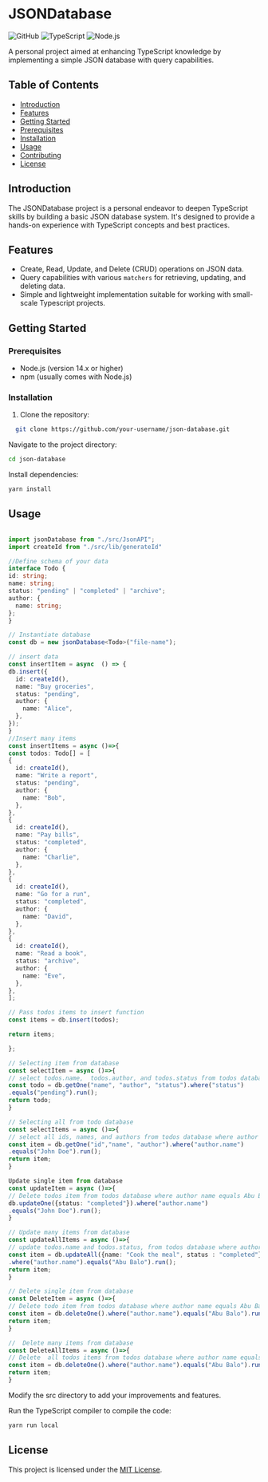 # JSONDatabase

![GitHub](https://img.shields.io/github/license/abubalo/json-database)
![TypeScript](https://img.shields.io/badge/TypeScript-5.2.2-blue)
![Node.js](https://img.shields.io/badge/Node.js-14.x-green)

A personal project aimed at enhancing TypeScript knowledge by implementing a simple JSON database with query capabilities.

## Table of Contents

- [Introduction](#introduction)
- [Features](#features)
- [Getting Started](#getting-started)
- [Prerequisites](#prerequisites)
- [Installation](#installation)
- [Usage](#usage)
- [Contributing](#contributing)
- [License](#license)

## Introduction

The JSONDatabase project is a personal endeavor to deepen TypeScript skills by building a basic JSON database system. It's designed to provide a hands-on experience with TypeScript concepts and best practices.

## Features

- Create, Read, Update, and Delete (CRUD) operations on JSON data.
- Query capabilities with various `matchers` for retrieving, updating, and deleting data.
- Simple and lightweight implementation suitable for working with small-scale Typescript projects.

## Getting Started

### Prerequisites

- Node.js (version 14.x or higher)
- npm (usually comes with Node.js)

### Installation

1. Clone the repository:

```sh
  git clone https://github.com/your-username/json-database.git
```

Navigate to the project directory:

```sh
cd json-database
```

Install dependencies:

```sh
yarn install
```

## Usage

```ts filename="index.ts"

import jsonDatabase from "./src/JsonAPI";
import createId from "./src/lib/generateId"

//Define schema of your data
interface Todo {
id: string;
name: string;
status: "pending" | "completed" | "archive";
author: {
  name: string;
};
}

// Instantiate database
const db = new jsonDatabase<Todo>("file-name");

// insert data
const insertItem = async  () => {
db.insert({
  id: createId(),
  name: "Buy groceries",
  status: "pending",
  author: {
    name: "Alice",
  },
});
}
//Insert many items
const insertItems = async ()=>{
const todos: Todo[] = [
{
  id: createId(),
  name: "Write a report",
  status: "pending",
  author: {
    name: "Bob",
  },
},
{
  id: createId(),
  name: "Pay bills",
  status: "completed",
  author: {
    name: "Charlie",
  },
},
{
  id: createId(),
  name: "Go for a run",
  status: "completed",
  author: {
    name: "David",
  },
},
{
  id: createId(),
  name: "Read a book",
  status: "archive",
  author: {
    name: "Eve",
  },
},
];

// Pass todos items to insert function
const items = db.insert(todos);

return items;

};

// Selecting item from database
const selectItem = async ()=>{
// select todos.name,  todos.author, and todos.status from todos database where status equals pending
const todo = db.getOne("name", "author", "status").where("status")
.equals("pending").run();
return todo;
}

// Selecting all from todo database
const selectItems = async ()=>{
// select all ids, names, and authors from todos database where author name equals John Doe
const item = db.getOne("id","name", "author").where("author.name")
.equals("John Doe").run();
return item;
}

Update single item from database
const updateItem = async ()=>{
// Delete todos item from todos database where author name equals Abu Balo
db.updateOne({status: "completed"}).where("author.name")
.equals("John Doe").run();
}

// Update many items from database
const updateAllItems = async ()=>{
// update todos.name and todos.status, from todos database where author name equals Abu Balo
const item = db.updateAll({name: "Cook the meal", status : "completed"})
.where("author.name").equals("Abu Balo").run();
return item;
}

// Delete single item from database
const DeleteItem = async ()=>{
// Delete todo item from todos database where author name equals Abu Balo
const item = db.deleteOne().where("author.name").equals("Abu Balo").run();
return item;
}

//  Delete many items from database
const DeleteAllItems = async ()=>{
// Delete  all todos items from todos database where author name equals Abu Balo
const item = db.deleteOne().where("author.name").equals("Abu Balo").run();
return item;
}
```

Modify the src directory to add your improvements and features.

Run the TypeScript compiler to compile the code:

```sh
yarn run local
```

## License
This project is licensed under the [MIT License](/LICENSE).
